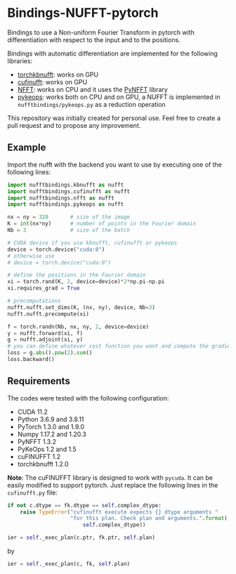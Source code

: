 # Bindings-NUFFT-pytorch

Bindings to use a Non-uniform Fourier Transform in pytorch with differentiation with respect to the input and to the positions.

Bindings with automatic differentiation are implemented for the following libraries:
- [torchkbnufft](https://github.com/mmuckley/torchkbnufft): works on GPU
- [cufinufft](https://github.com/flatironinstitute/cufinufft/): works on GPU
- [NFFT](https://www-user.tu-chemnitz.de/~potts/nfft/): works on CPU and it uses the [PyNFFT](https://github.com/pyNFFT/pyNFFT) library
- [pykeops](https://www.kernel-operations.io/keops/python/installation.html): works both on CPU and on GPU, a NUFFT is implemented in `nufftbindings/pykeops.py` as a reduction operation

This repository was initially created for personal use. Feel free to create a pull request and to propose any improvement.

## Example

Import the nufft with the backend you want to use by executing one of the following lines:
```python
import nufftbindings.kbnufft as nufft
import nufftbindings.cufinufft as nufft
import nufftbindings.nfft as nufft
import nufftbindings.pykeops as nufft
```
```python
nx = ny = 320       # size of the image
K = int(nx*ny)      # number of points in the Fourier domain
Nb = 3              # size of the batch

# CUDA device if you use kbnufft, cufinufft or pykeops
device = torch.device("cuda:0")
# otherwise use
# device = torch.device("cuda:0")

# define the positions in the Fourier domain
xi = torch.rand(K, 2, device=device)*2*np.pi-np.pi
xi.requires_grad = True

# precomputations
nufft.nufft.set_dims(K, (nx, ny), device, Nb=3)
nufft.nufft.precompute(xi)

f = torch.randn(Nb, nx, ny, 2, device=device)
y = nufft.forward(xi, f)
g = nufft.adjoint(xi, y)
# you can define whatever cost function you want and compute the gradient with respect to the image f or to xi
loss = g.abs().pow(2).sum()
loss.backward()
```

## Requirements

The codes were tested with the following configuration:

- CUDA 11.2
- Python 3.6.9 and 3.8.11
- PyTorch 1.3.0 and 1.9.0
- Numpy 1.17.2 and 1.20.3
- PyNFFT 1.3.2
- PyKeOps 1.2 and 1.5
- cuFINUFFT 1.2
- torchkbnufft 1.2.0

**Note**: The cuFINUFFT library is designed to work with `pycuda`. It can be easily modified to support pytorch. Just replace the following lines in the `cufinufft.py` file:
```python
if not c.dtype == fk.dtype == self.complex_dtype:
    raise TypeError("cufinufft execute expects {} dtype arguments "
                    "for this plan. Check plan and arguments.".format(
                        self.complex_dtype))

ier = self._exec_plan(c.ptr, fk.ptr, self.plan)
```
by
```python
ier = self._exec_plan(c, fk, self.plan)
```
